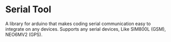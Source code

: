 # Serial Tool
A library for arduino that makes coding serial communication easy to integrate on any devices.
Supports any serial devices, Like SIM800L (GSM), NEO6MV2 (GPS).
